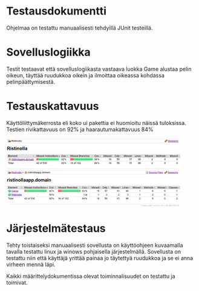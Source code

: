 
# Testausdokumentti


Ohjelmaa on testattu manuaalisesti tehdyillä JUnit testeillä.

# Sovelluslogiikka

Testit testaavat että sovelluslogiikasta vastaava luokka Game alustaa pelin oikeun, täyttää ruudukkoa oikein ja ilmoittaa oikeassa kohdassa pelinpäättymisestä. 

# Testauskattavuus

Käyttöliittymäkerrosta eli koko ui pakettia ei huomioitu näissä tuloksissa. 
Testien rivikattavuus on 92% ja haarautumakattavuus 84%



<img src="https://github.com/Tiiawss/ot-harjoitustyo/blob/main/dokumentaatio/kuvat/Screenshot%20from%202021-05-07%2013-45-33.png" width="460">



<img src="https://github.com/Tiiawss/ot-harjoitustyo/blob/main/dokumentaatio/kuvat/Screenshot%20from%202021-05-07%2013-45-53.png" width="460">

# Järjestelmätestaus

Tehty toistaiseksi manuaalisesti sovellusta on käyttöohjeen kuvaamalla tavalla testattu linux ja winows pohjaisella järjestelmällä. Sovellusta on testattu niin että käyttäjä yrittää painaa jo täytettyä ruudukkoa ja se ei anna virheen mennä läpi.

Kaikki määrittelydokumentissa olevat toiminnalisuudet on testattu ja toimivat.
